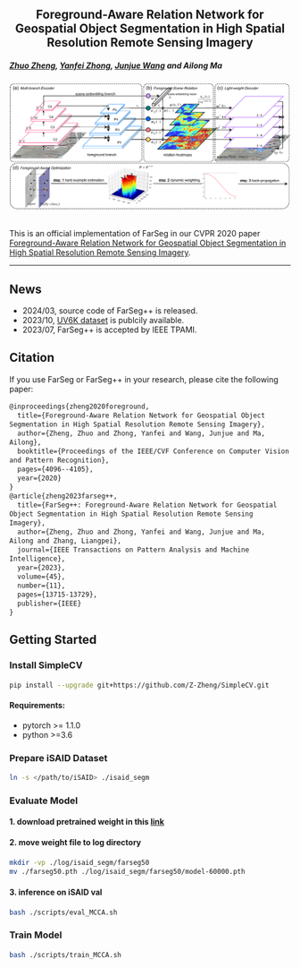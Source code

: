 <h2 align="center">Foreground-Aware Relation Network for Geospatial Object Segmentation in High Spatial Resolution Remote Sensing Imagery</h2>
<!-- <h5 align="center">Foreground-Aware Relation Network for Geospatial Object Segmentation in High Spatial Resolution Remote Sensing Imagery</h5> -->



<h5><a href="http://zhuozheng.top/">Zhuo Zheng</a>, <a href="http://rsidea.whu.edu.cn/">Yanfei Zhong</a>, <a href="https://junjue-wang.github.io/homepage/">Junjue Wang</a> and Ailong Ma</h5>


<div align="center">
  <img src="https://raw.githubusercontent.com/Z-Zheng/images_repo/master/farseg.png"><br><br>
</div>

This is an official implementation of FarSeg in our CVPR 2020 paper [Foreground-Aware Relation Network for Geospatial Object Segmentation in High Spatial Resolution Remote Sensing Imagery](https://openaccess.thecvf.com/content_CVPR_2020/papers/Zheng_Foreground-Aware_Relation_Network_for_Geospatial_Object_Segmentation_in_High_Spatial_CVPR_2020_paper.pdf).

---------------------
## News
- 2024/03, source code of FarSeg++ is released.
- 2023/10, [UV6K dataset](https://zenodo.org/record/8404754) is publcily available.
- 2023/07, FarSeg++ is accepted by IEEE TPAMI.

## Citation
If you use FarSeg or FarSeg++ in your research, please cite the following paper:
```text
@inproceedings{zheng2020foreground,
  title={Foreground-Aware Relation Network for Geospatial Object Segmentation in High Spatial Resolution Remote Sensing Imagery},
  author={Zheng, Zhuo and Zhong, Yanfei and Wang, Junjue and Ma, Ailong},
  booktitle={Proceedings of the IEEE/CVF Conference on Computer Vision and Pattern Recognition},
  pages={4096--4105},
  year={2020}
}
@article{zheng2023farseg++,
  title={FarSeg++: Foreground-Aware Relation Network for Geospatial Object Segmentation in High Spatial Resolution Remote Sensing Imagery},
  author={Zheng, Zhuo and Zhong, Yanfei and Wang, Junjue and Ma, Ailong and Zhang, Liangpei},
  journal={IEEE Transactions on Pattern Analysis and Machine Intelligence},
  year={2023},
  volume={45},
  number={11},
  pages={13715-13729},
  publisher={IEEE}
}
```

## Getting Started
### Install SimpleCV

```bash
pip install --upgrade git+https://github.com/Z-Zheng/SimpleCV.git
```

#### Requirements:
- pytorch >= 1.1.0
- python >=3.6

### Prepare iSAID Dataset

```bash
ln -s </path/to/iSAID> ./isaid_segm
```

### Evaluate Model
#### 1. download pretrained weight in this [link](https://github.com/Z-Zheng/FarSeg/releases/download/v1.0/farseg50.pth)

#### 2. move weight file to log directory
```bash
mkdir -vp ./log/isaid_segm/farseg50
mv ./farseg50.pth ./log/isaid_segm/farseg50/model-60000.pth
```
#### 3. inference on iSAID val
```bash
bash ./scripts/eval_MCCA.sh
```

### Train Model
```bash
bash ./scripts/train_MCCA.sh
```


